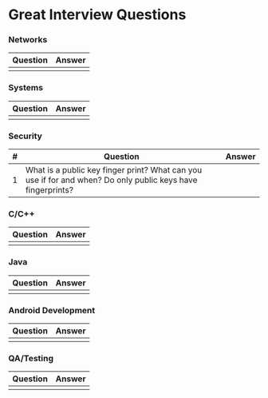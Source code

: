 # Great Interview Questions

### Networks 
| Question      | Answer      |
|---------------|-------------|
|               |             |

### Systems
| Question      | Answer      |
|---------------|-------------|
|               |             |

### Security
| # |Question     | Answer      |
|---|-------------|-------------|
| 1 | What is a public key finger print?  What can you use if for and when? Do only public keys have fingerprints? | |

### C/C++ 
| Question      | Answer      |
|---------------|-------------|
|               |             |

### Java
| Question      | Answer      |
|---------------|-------------|
|               |             |

### Android Development
| Question      | Answer      |
|---------------|-------------|
|               |             |

### QA/Testing
| Question      | Answer      |
|---------------|-------------|
|               |             |
